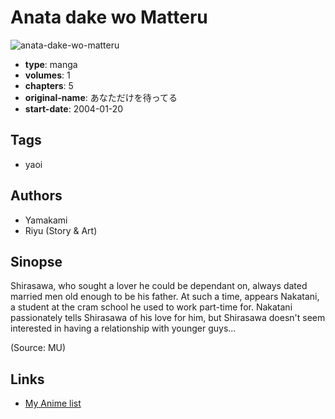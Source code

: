# Anata dake wo Matteru

![anata-dake-wo-matteru](https://cdn.myanimelist.net/images/manga/2/2195.jpg)

-   **type**: manga
-   **volumes**: 1
-   **chapters**: 5
-   **original-name**: あなただけを待ってる
-   **start-date**: 2004-01-20

## Tags

-   yaoi

## Authors

-   Yamakami
-   Riyu (Story & Art)

## Sinopse

Shirasawa, who sought a lover he could be dependant on, always dated married men old enough to be his father. At such a time, appears Nakatani, a student at the cram school he used to work part-time for. Nakatani passionately tells Shirasawa of his love for him, but Shirasawa doesn't seem interested in having a relationship with younger guys...

(Source: MU)

## Links

-   [My Anime list](https://myanimelist.net/manga/2006/Anata_dake_wo_Matteru)
